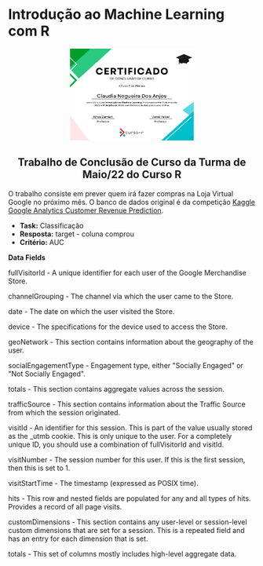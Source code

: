 # Introdução ao Machine Learning com R


<p align="center">
<img src="https://github.com/claudiaanjos/tcc-machine-learning-cursor/blob/main/Certificado.png" width=50% />
</p>

<h2 align="center">
Trabalho de Conclusão de Curso da Turma de Maio/22 do <b>Curso R</b>
</h2>


O trabalho consiste em prever quem irá fazer compras na Loja Virtual Google no próximo mês.
O banco de dados original é da competição [Kaggle Google Analytics Customer Revenue Prediction](https://www.kaggle.com/c/ga-customer-revenue-prediction).

- **Task:** Classificação
- **Resposta:** target - coluna comprou
- **Critério:** AUC



**Data Fields**

fullVisitorId - A unique identifier for each user of the Google Merchandise Store.

channelGrouping - The channel via which the user came to the Store.

date - The date on which the user visited the Store.

device - The specifications for the device used to access the Store.

geoNetwork - This section contains information about the geography of the user.

socialEngagementType - Engagement type, either "Socially Engaged" or "Not Socially Engaged".

totals - This section contains aggregate values across the session.

trafficSource - This section contains information about the Traffic Source from which the session originated.

visitId - An identifier for this session. This is part of the value usually stored as the _utmb cookie. This is only unique to the user. For a completely unique ID, you should use a combination of fullVisitorId and visitId.

visitNumber - The session number for this user. If this is the first session, then this is set to 1.

visitStartTime - The timestamp (expressed as POSIX time).

hits - This row and nested fields are populated for any and all types of hits. Provides a record of all page visits.

customDimensions - This section contains any user-level or session-level custom dimensions that are set for a session. This is a repeated field and has an entry for each dimension that is set.

totals - This set of columns mostly includes high-level aggregate data.



